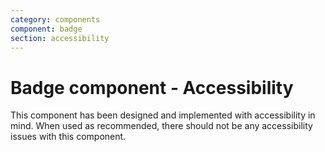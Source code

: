 ```yaml
---
category: components
component: badge
section: accessibility
---
```


# Badge component - Accessibility

This component has been designed and implemented with accessibility in mind. When used as recommended, there should not be any accessibility issues with this component.